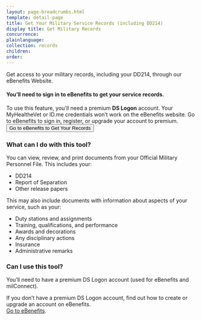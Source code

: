```yaml
---
layout: page-breadcrumbs.html
template: detail-page
title: Get Your Military Service Records (including DD214)
display title: Get Military Records
concurrence: 
plainlanguage: 
collection: records
children: 
order: 
---
```


<div itemscope itemtype="http://schema.org/FAQPage">
<div itemprop="description" class="va-introtext">

Get access to your military records, including your DD214, through our eBenefits Website. 

</div>

<div class="va-sign-in-alert usa-alert usa-alert-info">
  <div class="usa-alert-body">
    <h4 class="usa-alert-heading">You’ll need to sign in to eBenefits to get your service records.</h4>
    <p class="usa-alert-text">To use this feature, you'll need a premium <b>DS Logon</b> account. Your MyHealtheVet or ID.me credentials won’t work on the eBenefits website. Go to eBenefits to sign in, register, or upgrade your account to premium.
      <button class="usa-button-primary">Go to eBenefits to Get Your Records</button>
    </p>
  </div>
</div>
<div itemscope itemtype="http://schema.org/Question">

<h3 itemprop="name">What can I do with this tool?</h3>
<div itemprop="acceptedAnswer" itemscope itemtype="http://schema.org/Answer">
<div itemprop="text">

You can view, review, and print documents from your Official Military Personnel File. This includes your:

- DD214
- Report of Separation
- Other release papers

This may also include documents with information about aspects of your service, such as your:
- Duty stations and assignments
- Training, qualifications, and performance
- Awards and decorations
- Any disciplinary actions
- Insurance
- Administrative remarks

</div>
</div>
</div>

<h3 itemprop="name">Can I use this tool?</h3>
<div itemprop="acceptedAnswer" itemscope itemtype="http://schema.org/Answer">
<div itemprop="text">

You’ll need to have a premium DS Logon account (used for eBenefits and milConnect). 

If you don’t have a premium DS Logon account, find out how to create or upgrade an account on eBenefits. <br>
[Go to eBenefits](https://www.ebenefits.va.gov/ebenefits/about/feature?feature=military-personnel-file).

</div>
</div>
</div>
</div>
